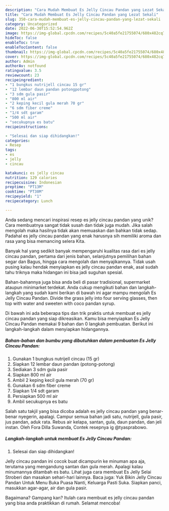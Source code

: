 ```yaml
---
description: "Cara Mudah Membuat Es Jelly Cincau Pandan yang Lezat Sekali"
title: "Cara Mudah Membuat Es Jelly Cincau Pandan yang Lezat Sekali"
slug: 350-cara-mudah-membuat-es-jelly-cincau-pandan-yang-lezat-sekali
category: Uncategorized
date: 2022-06-30T15:52:54.962Z
image: https://img-global.cpcdn.com/recipes/5c40a5fe21755074/680x482cq70/es-jelly-cincau-pandan-foto-resep-utama.jpg
hideToc: false
enableToc: true
enableTocContent: false
thumbnail: https://img-global.cpcdn.com/recipes/5c40a5fe21755074/680x482cq70/es-jelly-cincau-pandan-foto-resep-utama.jpg
cover: https://img-global.cpcdn.com/recipes/5c40a5fe21755074/680x482cq70/es-jelly-cincau-pandan-foto-resep-utama.jpg
author: Admin
authorAv: notfound
ratingvalue: 3.5
reviewcount: 23
recipeingredient:
- "1 bungkus nutrijell cincau 15 gr"
- "12 lembar daun pandan potongpotong"
- "3 sdm gula pasir"
- "800 ml air"
- "2 keping kecil gula merah 70 gr"
- "6 sdm fiber creme"
- "1/4 sdt garam"
- "500 ml air"
- "secukupnya es batu"
recipeinstructions:

- "Selesai dan siap dihidangkan!"
categories:
- Resep
tags:
- es
- jelly
- cincau

katakunci: es jelly cincau 
nutrition: 129 calories
recipecuisine: Indonesian
preptime: "PT13M"
cooktime: "PT30M"
recipeyield: "1"
recipecategory: Lunch

---
```





Anda sedang mencari inspirasi resep es jelly cincau pandan yang unik? Cara membuatnya sangat tidak susah dan tidak juga mudah. Jika salah mengolah maka hasilnya tidak akan memuaskan dan bahkan tidak sedap. Padahal es jelly cincau pandan yang enak harusnya sih memiliki aroma dan rasa yang bisa memancing selera Kita.





Banyak hal yang sedikit banyak mempengaruhi kualitas rasa dari es jelly cincau pandan, pertama dari jenis bahan, selanjutnya pemilihan bahan segar dan Bagus, hingga cara mengolah dan menyajikannya. Tidak usah pusing kalau hendak menyiapkan es jelly cincau pandan enak,      asal sudah tahu triknya maka hidangan ini bisa jadi suguhan spesial.














Bahan-bahannya juga bisa anda beli di pasar tradisional, supermarket ataupun minimarket terdekat. Anda cukup mengikuti bahan dan langkah-langkah yang sudah kami berikan di bawah ini agar mampu mengolah Es Jelly Cincau Pandan. Divide the grass jelly into four serving glasses, then top with water and sweeten with coco pandan syrup.






Di bawah ini ada beberapa tips dan trik praktis untuk membuat es jelly cincau pandan yang siap dikreasikan. Kamu bisa menyiapkan Es Jelly Cincau Pandan memakai 9 bahan dan 0 langkah pembuatan. Berikut ini langkah-langkah dalam menyiapkan hidangannya.

<!--inarticleads1-->

##### Bahan-bahan dan bumbu yang dibutuhkan dalam pembuatan Es Jelly Cincau Pandan:

1. Gunakan 1 bungkus nutrijell cincau (15 gr)
1. Siapkan 12 lembar daun pandan (potong-potong)
1. Sediakan 3 sdm gula pasir
1. Siapkan 800 ml air
1. Ambil 2 keping kecil gula merah (70 gr)
1. Gunakan 6 sdm fiber creme
1. Siapkan 1/4 sdt garam
1. Persiapkan 500 ml air
1. Ambil secukupnya es batu


Salah satu takjil yang bisa dicoba adalah es jelly cincau pandan yang benar-benar nyegerin, apalagi. Campur semua bahan jadi satu, nutrijell, gula pasir, jus pandan, aduk rata. Rebus air kelapa, santan, gula, daun pandan, dan jeli instan. Oleh Fora Dilla Suwanda, Contek resepnya ig @tyasprabowo. 

<!--inarticleads2-->

##### Langkah-langkah untuk membuat Es Jelly Cincau Pandan:


1. Selesai dan siap dihidangkan!

Jelly cincau pandan ini cocok buat dicampurin ke minuman apa aja, terutama yang mengandung santan dan gula merah. Apalagi kalau minumannya ditambah es batu. Lihat juga cara membuat Es Jelly Selai Stroberi dan masakan sehari-hari lainnya. Baca juga: Yuk Bikin Jelly Cincau Pandan Untuk Menu Buka Puasa Nanti, Keluarga Pasti Suka. Siapkan panci, masukkan agar-agar, air dan gula pasir. 

Bagaimana? Gampang kan? Itulah cara membuat es jelly cincau pandan yang bisa anda praktikkan di rumah. Selamat mencoba!
